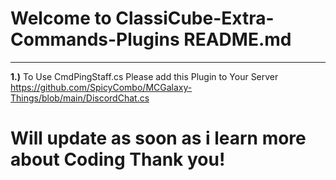 # **Welcome to ClassiCube-Extra-Commands-Plugins README.md**

____________________________________________________________________
**1.)** To Use CmdPingStaff.cs Please add this Plugin to Your Server https://github.com/SpicyCombo/MCGalaxy-Things/blob/main/DiscordChat.cs
# **Will update as soon as i learn more about Coding Thank you!**

